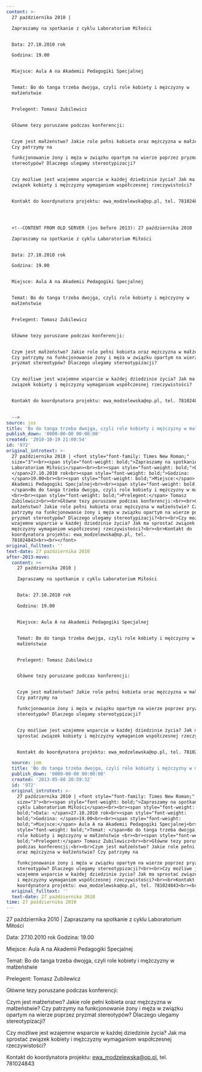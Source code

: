```yaml
---
content: >-
  27 października 2010 | 

  Zapraszamy na spotkanie z cyklu Laboratorium Miłości


  Data: 27.10.2010 rok

  Godzina: 19.00


  Miejsce: Aula A na Akademii Pedagogiki Specjalnej


  Temat: Bo do tanga trzeba dwojga, czyli role kobiety i mężczyzny w
  małżeństwie 


  Prelegent: Tomasz Zubilewicz


  Główne tezy poruszane podczas konferencji:


  Czym jest małżeństwo? Jakie role pełni kobieta oraz mężczyzna w małżeństwie?
  Czy patrzymy na 

  funkcjonowanie żony i męża w związku opartym na wierze poprzez pryzmat
  stereotypów? Dlaczego ulegamy stereotypizacji?


  Czy możliwe jest wzajemne wsparcie w każdej dziedzinie życia? Jak ma sprostać
  związek kobiety i mężczyzny wymaganiom współczesnej rzeczywistości?


  Kontakt do koordynatora projektu: ewa_modzelewska@op.pl, tel. 781024843




  <!--CONTENT FROM OLD SERVER (jos before 2013): 27 października 2010 | 

  Zapraszamy na spotkanie z cyklu Laboratorium Miłości


  Data: 27.10.2010 rok

  Godzina: 19.00


  Miejsce: Aula A na Akademii Pedagogiki Specjalnej


  Temat: Bo do tanga trzeba dwojga, czyli role kobiety i mężczyzny w
  małżeństwie 


  Prelegent: Tomasz Zubilewicz


  Główne tezy poruszane podczas konferencji:


  Czym jest małżeństwo? Jakie role pełni kobieta oraz mężczyzna w małżeństwie?
  Czy patrzymy na funkcjonowanie żony i męża w związku opartym na wierze poprzez
  pryzmat stereotypów? Dlaczego ulegamy stereotypizacji?


  Czy możliwe jest wzajemne wsparcie w każdej dziedzinie życia? Jak ma sprostać
  związek kobiety i mężczyzny wymaganiom współczesnej rzeczywistości?


  Kontakt do koordynatora projektu: ewa_modzelewska@op.pl, tel. 781024843

                    
  -->
source: jos
title: 'Bo do tanga trzeba dwojga, czyli role kobiety i mężczyzny w małżeństwie'
publish_down: '0000-00-00 00:00:00'
created: '2010-10-19 21:00:54'
id: '972'
original_introtext: >-
  27 października 2010 | <font style="font-family: Times New Roman;"
  size="3"><br><span style="font-weight: bold;">Zapraszamy na spotkanie z cyklu
  Laboratorium Miłości</span><br><br><span style="font-weight: bold;">Data:
  </span>27.10.2010 rok<br><span style="font-weight: bold;">Godzina:
  </span>19.00<br><br><span style="font-weight: bold;">Miejsce:</span> Aula A na
  Akademii Pedagogiki Specjalnej<br><br><span style="font-weight: bold;">Temat:
  </span>Bo do tanga trzeba dwojga, czyli role kobiety i mężczyzny w małżeństwie
  <br><br><span style="font-weight: bold;">Prelegent:</span> Tomasz
  Zubilewicz<br><br>Główne tezy poruszane podczas konferencji:<br><br>Czym jest
  małżeństwo? Jakie role pełni kobieta oraz mężczyzna w małżeństwie? Czy
  patrzymy na funkcjonowanie żony i męża w związku opartym na wierze poprzez
  pryzmat stereotypów? Dlaczego ulegamy stereotypizacji?<br><br>Czy możliwe jest
  wzajemne wsparcie w każdej dziedzinie życia? Jak ma sprostać związek kobiety i
  mężczyzny wymaganiom współczesnej rzeczywistości?<br><br>Kontakt do
  koordynatora projektu: ewa_modzelewska@op.pl, tel.
  781024843<br><br></font>                  
original_fulltext: ''
text-date: 27 października 2010
after-2013-move:
  content: >+
    27 października 2010 | 

    Zapraszamy na spotkanie z cyklu Laboratorium Miłości


    Data: 27.10.2010 rok

    Godzina: 19.00


    Miejsce: Aula A na Akademii Pedagogiki Specjalnej


    Temat: Bo do tanga trzeba dwojga, czyli role kobiety i mężczyzny w
    małżeństwie 


    Prelegent: Tomasz Zubilewicz


    Główne tezy poruszane podczas konferencji:


    Czym jest małżeństwo? Jakie role pełni kobieta oraz mężczyzna w małżeństwie?
    Czy patrzymy na 

    funkcjonowanie żony i męża w związku opartym na wierze poprzez pryzmat
    stereotypów? Dlaczego ulegamy stereotypizacji?


    Czy możliwe jest wzajemne wsparcie w każdej dziedzinie życia? Jak ma
    sprostać związek kobiety i mężczyzny wymaganiom współczesnej rzeczywistości?


    Kontakt do koordynatora projektu: ewa_modzelewska@op.pl, tel. 781024843

  source: jom
  title: 'Bo do tanga trzeba dwojga, czyli role kobiety i mężczyzny w małżeństwie'
  publish_down: '0000-00-00 00:00:00'
  created: '2013-05-08 20:59:32'
  id: '972'
  original_introtext: >-
    27 października 2010 | <font style="font-family: Times New Roman;"
    size="3"><br><span style="font-weight: bold;">Zapraszamy na spotkanie z
    cyklu Laboratorium Miłości</span><br><br><span style="font-weight:
    bold;">Data: </span>27.10.2010 rok<br><span style="font-weight:
    bold;">Godzina: </span>19.00<br><br><span style="font-weight:
    bold;">Miejsce:</span> Aula A na Akademii Pedagogiki Specjalnej<br><br><span
    style="font-weight: bold;">Temat: </span>Bo do tanga trzeba dwojga, czyli
    role kobiety i mężczyzny w małżeństwie <br><br><span style="font-weight:
    bold;">Prelegent:</span> Tomasz Zubilewicz<br><br>Główne tezy poruszane
    podczas konferencji:<br><br>Czym jest małżeństwo? Jakie role pełni kobieta
    oraz mężczyzna w małżeństwie? Czy patrzymy na 

    funkcjonowanie żony i męża w związku opartym na wierze poprzez pryzmat
    stereotypów? Dlaczego ulegamy stereotypizacji?<br><br>Czy możliwe jest
    wzajemne wsparcie w każdej dziedzinie życia? Jak ma sprostać związek kobiety
    i mężczyzny wymaganiom współczesnej rzeczywistości?<br><br>Kontakt do
    koordynatora projektu: ewa_modzelewska@op.pl, tel. 781024843<br><br></font>
  original_fulltext: ''
  text-date: 27 października 2010
time: 27 października 2010
---
```

27 października 2010 | 
Zapraszamy na spotkanie z cyklu Laboratorium Miłości

Data: 27.10.2010 rok
Godzina: 19.00

Miejsce: Aula A na Akademii Pedagogiki Specjalnej

Temat: Bo do tanga trzeba dwojga, czyli role kobiety i mężczyzny w małżeństwie 

Prelegent: Tomasz Zubilewicz

Główne tezy poruszane podczas konferencji:

Czym jest małżeństwo? Jakie role pełni kobieta oraz mężczyzna w małżeństwie? Czy patrzymy na 
funkcjonowanie żony i męża w związku opartym na wierze poprzez pryzmat stereotypów? Dlaczego ulegamy stereotypizacji?

Czy możliwe jest wzajemne wsparcie w każdej dziedzinie życia? Jak ma sprostać związek kobiety i mężczyzny wymaganiom współczesnej rzeczywistości?

Kontakt do koordynatora projektu: ewa_modzelewska@op.pl, tel. 781024843



<!--CONTENT FROM OLD SERVER (jos before 2013): 27 października 2010 | 
Zapraszamy na spotkanie z cyklu Laboratorium Miłości

Data: 27.10.2010 rok
Godzina: 19.00

Miejsce: Aula A na Akademii Pedagogiki Specjalnej

Temat: Bo do tanga trzeba dwojga, czyli role kobiety i mężczyzny w małżeństwie 

Prelegent: Tomasz Zubilewicz

Główne tezy poruszane podczas konferencji:

Czym jest małżeństwo? Jakie role pełni kobieta oraz mężczyzna w małżeństwie? Czy patrzymy na funkcjonowanie żony i męża w związku opartym na wierze poprzez pryzmat stereotypów? Dlaczego ulegamy stereotypizacji?

Czy możliwe jest wzajemne wsparcie w każdej dziedzinie życia? Jak ma sprostać związek kobiety i mężczyzny wymaganiom współczesnej rzeczywistości?

Kontakt do koordynatora projektu: ewa_modzelewska@op.pl, tel. 781024843

                  
-->

<!--{{json:{"created_date":"2010-10-19 21:00:54","publish_down":"0000-00-00 00:00:00","id":"972"}}}-->